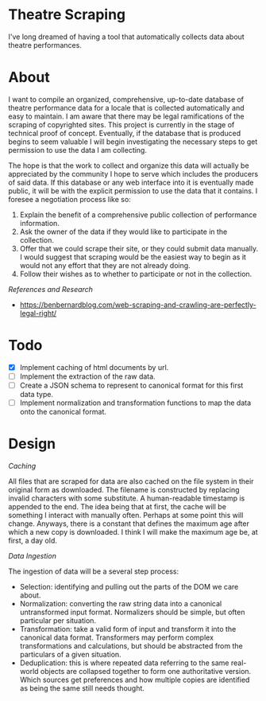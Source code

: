 Theatre Scraping
================

I've long dreamed of having a tool that automatically collects data about theatre performances.

About
=====

I want to compile an organized, comprehensive, up-to-date database of theatre performance data for a locale that is collected automatically and easy to maintain. I am aware that there may be legal ramifications of the scraping of copyrighted sites. This project is currently in the stage of technical proof of concept. Eventually, if the database that is produced begins to seem valuable I will begin investigating the necessary steps to get permission to use the data I am collecting.

The hope is that the work to collect and organize this data will actually be appreciated by the community I hope to serve which includes the producers of said data. If this database or any web interface into it is eventually made public, it will be with the explicit permission to use the data that it contains. I foresee a negotiation process like so:

 1. Explain the benefit of a comprehensive public collection of performance information.
 2. Ask the owner of the data if they would like to participate in the collection.
 3. Offer that we could scrape their site, or they could submit data manually. I would suggest that scraping would be the easiest way to begin as it would not any effort that they are not already doing.
 4. Follow their wishes as to whether to participate or not in the collection.

*References and Research*

 - https://benbernardblog.com/web-scraping-and-crawling-are-perfectly-legal-right/

Todo
====

 - [x] Implement caching of html documents by url.
 - [ ] Implement the extraction of the raw data.
 - [ ] Create a JSON schema to represent to canonical format for this first data type.
 - [ ] Implement normalization and transformation functions to map the data onto the canonical format.

Design
======

*Caching*

All files that are scraped for data are also cached on the file system in their original form as downloaded. The filename is constructed by replacing invalid characters with some substitute. A human-readable timestamp is appended to the end. The idea being that at first, the cache will be something I interact with manually often. Perhaps at some point this will change. Anyways, there is a constant that defines the maximum age after which a new copy is downloaded. I think I will make the maximum age be, at first, a day old.

*Data Ingestion*

The ingestion of data will be a several step process:
 - Selection: identifying and pulling out the parts of the DOM we care about.
 - Normalization: converting the raw string data into a canonical untransformed input format. Normalizers should be simple, but often particular per situation.
 - Transformation: take a valid form of input and transform it into the canonical data format. Transformers may perform complex transformations and calculations, but should be abstracted from the particulars of a given situation.
 - Deduplication: this is where repeated data referring to the same real-world objects are collapsed together to form one authoritative version. Which sources get preferences and how multiple copies are identified as being the same still needs thought.
